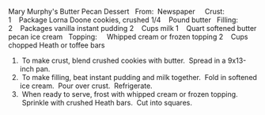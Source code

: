 Mary Murphy's Butter Pecan Dessert
 
From:  Newspaper
 
 
Crust: 
1    Package Lorna Doone cookies, crushed
1/4    Pound butter
 
Filling:
2    Packages vanilla instant pudding
2    Cups milk
1    Quart softened butter pecan ice cream
 
Topping:
    Whipped cream or frozen topping
2    Cups chopped Heath or toffee bars
 
 
1.  To make crust, blend crushed cookies with butter.  Spread in a 9x13-inch pan.
2.  To make filling, beat instant pudding and milk together.  Fold in softened ice cream.  Pour over crust.  Refrigerate.
3.  When ready to serve, frost with whipped cream or frozen topping.  Sprinkle with crushed Heath bars.  Cut into squares.
